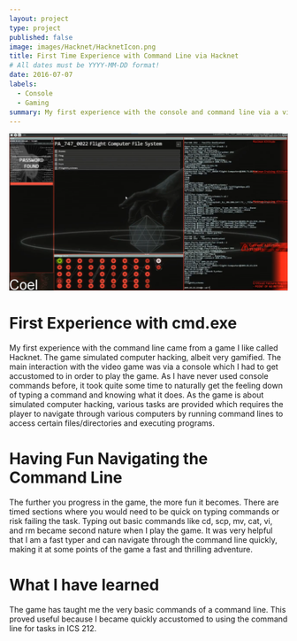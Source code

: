 ```yaml
---
layout: project
type: project
published: false
image: images/Hacknet/HacknetIcon.png
title: First Time Experience with Command Line via Hacknet
# All dates must be YYYY-MM-DD format!
date: 2016-07-07
labels:
  - Console
  - Gaming
summary: My first experience with the console and command line via a video game called Hacknet.
---
```


<div class="ui small rounded images">
<img class="ui image" src="../images/Hacknet/HacknetGameplay.png">
</div>

# First Experience with cmd.exe

My first experience with the command line came from a game I like called Hacknet. The game simulated computer hacking, albeit very gamified. The main interaction with the video game was via a console which I had to get accustomed to in order to play the game. As I have never used console commands before, it took quite some time to naturally get the feeling down of typing a command and knowing what it does. As the game is about simulated computer hacking, various tasks are provided which requires the player to navigate through various computers by running command lines to access certain files/directories and executing programs.

# Having Fun Navigating the Command Line

The further you progress in the game, the more fun it becomes. There are timed sections where you would need to be quick on typing commands or risk failing the task. Typing out basic commands like cd, scp, mv, cat, vi, and rm became second nature when I play the game. It was very helpful that I am a fast typer and can navigate through the command line quickly, making it at some points of the game a fast and thrilling adventure.

# What I have learned

The game has taught me the very basic commands of a command line. This proved useful because I became quickly accustomed to using the command line for tasks in ICS 212.
